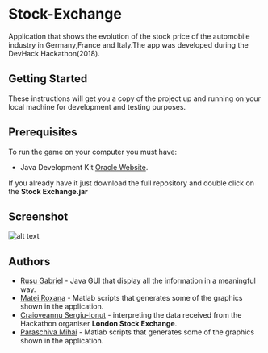 # Stock-Exchange
  Application that shows the evolution of the stock price of the automobile industry in Germany,France and Italy.The app was developed during the DevHack Hackathon(2018).
 
 ## Getting Started
 These instructions will get you a copy of the project up and running on your local machine for development and testing purposes.

## Prerequisites
To run the game on your computer you must have:
* Java Development Kit [Oracle Website](https://www.oracle.com/technetwork/java/javase/downloads/index.html).

If you already have it just download the full repository and double click on the **Stock Exchange.jar**
 
 ## Screenshot
 
 ![alt text]()

## Authors
* [Rusu Gabriel](https://github.com/RusuGabriel) - Java GUI that display all the information in a meaningful way. 
* [Matei Roxana](https://github.com/Mrrrazzz) - Matlab scripts that generates some of the graphics shown in the application.
* [Craioveannu Sergiu-Ionut]() - interpreting the data received from the Hackathon organiser **London Stock Exchange**.
* [Paraschiva Mihai]() - Matlab scripts that generates some of the graphics shown in the application.

